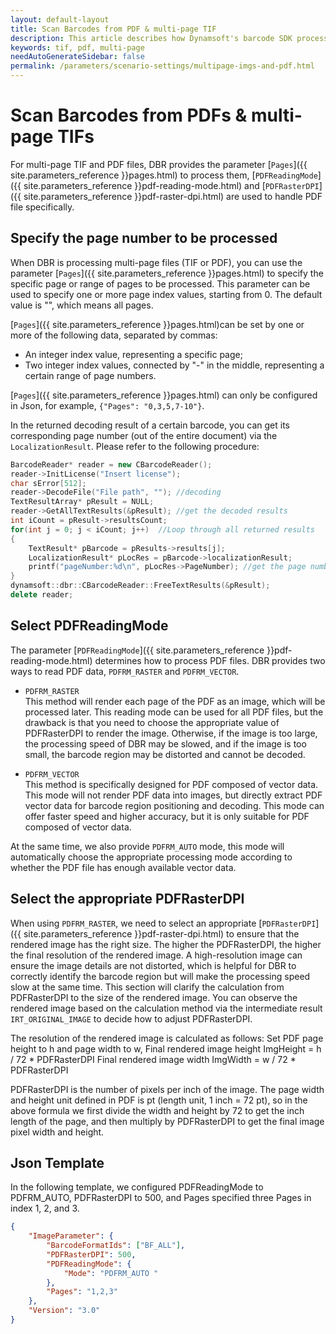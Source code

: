 ```yaml
---   
layout: default-layout
title: Scan Barcodes from PDF & multi-page TIF
description: This article describes how Dynamsoft's barcode SDK processes multi-page images, such as TIF and PDF.
keywords: tif, pdf, multi-page
needAutoGenerateSidebar: false
permalink: /parameters/scenario-settings/multipage-imgs-and-pdf.html
---
```


# Scan Barcodes from PDFs & multi-page TIFs

For multi-page TIF and PDF files, DBR provides the parameter [`Pages`]({{ site.parameters_reference }}pages.html) to process them, [`PDFReadingMode`]({{ site.parameters_reference }}pdf-reading-mode.html) and [`PDFRasterDPI`]({{ site.parameters_reference }}pdf-raster-dpi.html) are used to handle PDF file specifically. 

## Specify the page number to be processed

When DBR is processing multi-page files (TIF or PDF), you can use the parameter [`Pages`]({{ site.parameters_reference }}pages.html) to specify the specific page or range of pages to be processed. This parameter can be used to specify one or more page index values, starting from 0. The default value is "", which means all pages.

[`Pages`]({{ site.parameters_reference }}pages.html)can be set by one or more of the following data, separated by commas:
- An integer index value, representing a specific page;
- Two integer index values, connected by "-" in the middle, representing a certain range of page numbers.

[`Pages`]({{ site.parameters_reference }}pages.html) can only be configured in Json, for example, `{"Pages": "0,3,5,7-10"}`.

In the returned decoding result of a certain barcode, you can get its corresponding page number (out of the entire document) via the `LocalizationResult`. Please refer to the following procedure:

```c++
BarcodeReader* reader = new CBarcodeReader();     
reader->InitLicense("Insert license");    
char sError[512];     
reader->DecodeFile("File path", ""); //decoding    
TextResultArray* pResult = NULL;     
reader->GetAllTextResults(&pResult); //get the decoded results   
int iCount = pResult->resultsCount;  
for(int j = 0; j < iCount; j++)  //Loop through all returned results
{  
    TextResult* pBarcode = pResults->results[j];  
    LocalizationResult* pLocRes = pBarcode->localizationResult;  
    printf("pageNumber:%d\n", pLocRes->PageNumber); //get the page number in which the barcode is located
}  
dynamsoft::dbr::CBarcodeReader::FreeTextResults(&pResult);        
delete reader; 
```

## Select PDFReadingMode

The parameter [`PDFReadingMode`]({{ site.parameters_reference }}pdf-reading-mode.html) determines how to process PDF files. DBR provides two ways to read PDF data, `PDFRM_RASTER` and `PDFRM_VECTOR`.

- `PDFRM_RASTER`   
This method will render each page of the PDF as an image, which will be processed later. This reading mode can be used for all PDF files, but the drawback is that you need to choose the appropriate value of PDFRasterDPI to render the image. Otherwise, if the image is too large, the processing speed of DBR may be slowed, and if the image is too small, the barcode region may be distorted and cannot be decoded.

- `PDFRM_VECTOR`   
This method is specifically designed for PDF composed of vector data. This mode will not render PDF data into images, but directly extract PDF vector data for barcode region positioning and decoding. This mode can offer faster speed and higher accuracy, but it is only suitable for PDF composed of vector data.

At the same time, we also provide `PDFRM_AUTO` mode, this mode will automatically choose the appropriate processing mode according to whether the PDF file has enough available vector data.

## Select the appropriate PDFRasterDPI

When using `PDFRM_RASTER`, we need to select an appropriate [`PDFRasterDPI`]({{ site.parameters_reference }}pdf-raster-dpi.html) to ensure that the rendered image has the right size. The higher the PDFRasterDPI, the higher the final resolution of the rendered image. A high-resolution image can ensure the image details are not distorted, which is helpful for DBR to correctly identify the barcode region but will make the processing speed slow at the same time. This section will clarify the calculation from PDFRasterDPI to the size of the rendered image. You can observe the rendered image based on the calculation method via the intermediate result `IRT_ORIGINAL_IMAGE` to decide how to adjust PDFRasterDPI.

The resolution of the rendered image is calculated as follows:
Set PDF page height to h and page width to w,
Final rendered image height  ImgHeight = h / 72 * PDFRasterDPI
Final rendered image width  ImgWidth = w / 72 * PDFRasterDPI

PDFRasterDPI is the number of pixels per inch of the image. 
The page width and height unit defined in PDF is pt (length unit, 1 inch = 72 pt), so in the above formula we first divide the width and height by 72 to get the inch length of the page, and then multiply by PDFRasterDPI to get the final image pixel width and height.

## Json Template

In the following template, we configured PDFReadingMode to PDFRM_AUTO, PDFRasterDPI to 500, and Pages specified three Pages in index 1, 2, and 3.

```json
{
    "ImageParameter": {
        "BarcodeFormatIds": ["BF_ALL"], 
        "PDFRasterDPI": 500,
        "PDFReadingMode": {
            "Mode": "PDFRM_AUTO "
        },                         
        "Pages": "1,2,3"           
    }, 
    "Version": "3.0"
}
```



